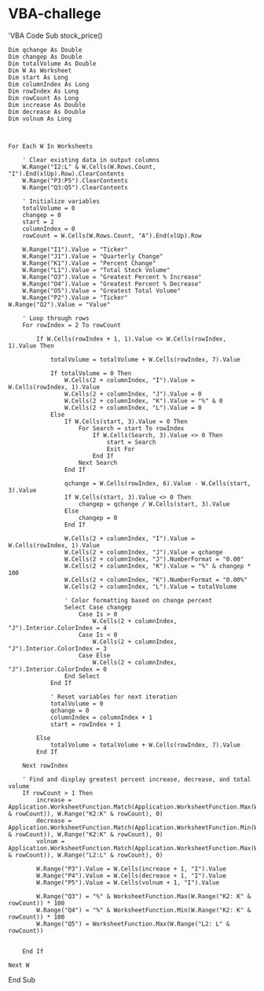 # VBA-challege

'VBA Code
Sub stock_price()

    Dim qchange As Double
    Dim changep As Double
    Dim totalVolume As Double
    Dim W As Worksheet
    Dim start As Long
    Dim columnIndex As Long
    Dim rowIndex As Long
    Dim rowCount As Long
    Dim increase As Double
    Dim decrease As Double
    Dim volnum As Long

  

    For Each W In Worksheets
        
        ' Clear existing data in output columns
        W.Range("I2:L" & W.Cells(W.Rows.Count, "I").End(xlUp).Row).ClearContents
        W.Range("P3:P5").ClearContents
        W.Range("Q3:Q5").ClearContents
        
        ' Initialize variables
        totalVolume = 0
        changep = 0
        start = 2
        columnIndex = 0
        rowCount = W.Cells(W.Rows.Count, "A").End(xlUp).Row
        
        W.Range("I1").Value = "Ticker"
        W.Range("J1").Value = "Quarterly Change"
        W.Range("K1").Value = "Percent Change"
        W.Range("L1").Value = "Total Stock Volume"
        W.Range("O3").Value = "Greatest Percent % Increase"
        W.Range("O4").Value = "Greatest Percent % Decrease"
        W.Range("O5").Value = "Greatest Total Volume"
        W.Range("P2").Value = "Ticker"
    W.Range("Q2").Value = "Value"
        
        ' Loop through rows
        For rowIndex = 2 To rowCount
        
            If W.Cells(rowIndex + 1, 1).Value <> W.Cells(rowIndex, 1).Value Then
                
                totalVolume = totalVolume + W.Cells(rowIndex, 7).Value
                
                If totalVolume = 0 Then
                    W.Cells(2 + columnIndex, "I").Value = W.Cells(rowIndex, 1).Value
                    W.Cells(2 + columnIndex, "J").Value = 0
                    W.Cells(2 + columnIndex, "K").Value = "%" & 0
                    W.Cells(2 + columnIndex, "L").Value = 0
                Else
                    If W.Cells(start, 3).Value = 0 Then
                        For Search = start To rowIndex
                            If W.Cells(Search, 3).Value <> 0 Then
                                start = Search
                                Exit For
                            End If
                        Next Search
                    End If
                    
                    qchange = W.Cells(rowIndex, 6).Value - W.Cells(start, 3).Value
                    If W.Cells(start, 3).Value <> 0 Then
                        changep = qchange / W.Cells(start, 3).Value
                    Else
                        changep = 0
                    End If
                    
                    W.Cells(2 + columnIndex, "I").Value = W.Cells(rowIndex, 1).Value
                    W.Cells(2 + columnIndex, "J").Value = qchange
                    W.Cells(2 + columnIndex, "J").NumberFormat = "0.00"
                    W.Cells(2 + columnIndex, "K").Value = "%" & changep * 100
                    W.Cells(2 + columnIndex, "K").NumberFormat = "0.00%"
                    W.Cells(2 + columnIndex, "L").Value = totalVolume
                    
                    ' Color formatting based on change percent
                    Select Case changep
                        Case Is > 0
                            W.Cells(2 + columnIndex, "J").Interior.ColorIndex = 4
                        Case Is < 0
                            W.Cells(2 + columnIndex, "J").Interior.ColorIndex = 3
                        Case Else
                            W.Cells(2 + columnIndex, "J").Interior.ColorIndex = 0
                    End Select
                End If
                
                ' Reset variables for next iteration
                totalVolume = 0
                qchange = 0
                columnIndex = columnIndex + 1
                start = rowIndex + 1
                
            Else
                totalVolume = totalVolume + W.Cells(rowIndex, 7).Value
            End If
            
        Next rowIndex
        
        ' Find and display greatest percent increase, decrease, and total volume
        If rowCount > 1 Then
            increase = Application.WorksheetFunction.Match(Application.WorksheetFunction.Max(W.Range("K2:K" & rowCount)), W.Range("K2:K" & rowCount), 0)
            decrease = Application.WorksheetFunction.Match(Application.WorksheetFunction.Min(W.Range("K2:K" & rowCount)), W.Range("K2:K" & rowCount), 0)
            volnum = Application.WorksheetFunction.Match(Application.WorksheetFunction.Max(W.Range("L2:L" & rowCount)), W.Range("L2:L" & rowCount), 0)
            
            W.Range("P3").Value = W.Cells(increase + 1, "I").Value
            W.Range("P4").Value = W.Cells(decrease + 1, "I").Value
            W.Range("P5").Value = W.Cells(volnum + 1, "I").Value
            
            W.Range("Q3") = "%" & WorksheetFunction.Max(W.Range("K2: K" & rowCount)) * 100
            W.Range("Q4") = "%" & WorksheetFunction.Min(W.Range("K2: K" & rowCount)) * 100
            W.Range("Q5") = WorksheetFunction.Max(W.Range("L2: L" & rowCount))
         
          
        End If
        
    Next W


End Sub

